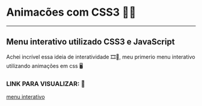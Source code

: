 # Animacões com CSS3 😶‍🌫️
---
## Menu interativo utilizado CSS3 e JavaScript
Achei incrível essa ideia de interatividade 🎞️🤩, meu primerio menu interativo utilizando animações em css 🖥️
### LINK PARA VISUALIZAR: 🚀

[menu interativo](https://jhony-cortez.github.io/menu-interativo/)
 
